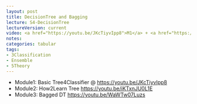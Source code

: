 ```yaml
---
layout: post
title: DecisionTree and Bagging
lecture: S4-DecisionTree
lectureVersion: current
video: <a href="https://youtu.be/JKcTiyvIpp8">M1</a> + <a href="https://youtu.be/iKTxnJU0L1E">M2</a> + <a href="https://youtu.be/WaWTw07Luzs">M3</a> 
notes:  
categories: tabular
tags:
- 3Classification
- Ensemble
- 5Theory
---
```


- Module1: Basic Tree4Classifier @ https://youtu.be/JKcTiyvIpp8
- Module2: How2Learn Tree https://youtu.be/iKTxnJU0L1E
- Module3: Bagged DT https://youtu.be/WaWTw07Luzs
